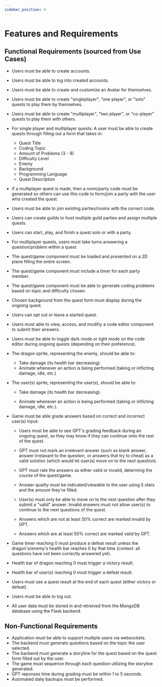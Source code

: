 ```yaml
---
sidebar_position: 4
---
```


# Features and Requirements

## Functional Requirements (sourced from Use Cases)

[//]: # (Use case 1 functional requirements, Create Account)

* Users must be able to create accounts.

* Users must be able to log into created accounts.

* Users must be able to create and customize an Avatar for themselves.

* Users must be able to create "singleplayer", "one player", or "solo" quests to play them by themselves.
* Users must be able to create "multiplayer", "two player", or "co-player" quests to play them with others.
* For single player and multiplayer quests: A user must be able to create quests through filling out a form that takes in:
  * Quest Title
  * Coding Topic
  * Amount of Problems (3 - 8)
  * Difficulty Level
  * Enemy 
  * Background
  * Programming Language
  * Quest Description
* If a multiplayer quest is made, then a room/party code must be generated so others can use this code to form/join a party with the user who created the quest.
* Users must be able to join existing parties/rooms with the correct code.
* Users can create guilds to host multiple guild parties and assign multiple quests.
* Users can start, play, and finish a quest solo or with a party.
* For multiplayer quests, users must take turns answering a question/problem within a quest.

* The quest/game component must be loaded and presented on a 2D plane filling the entire screen.
* The quest/game component must include a timer for each party member.
* The quest/game component must be able to generate coding problems based on topic and difficulty chosen.
* Chosen background from the quest form must display during the ongoing quest.

* Users can opt out or leave a started quest.


* Users must able to view, access, and modifiy a code editor component to submit their answers.

* Users must be able to toggle dark mode or light mode on the code editor during ongoing quests (depending on their preference).

* The dragon sprite, representing the enemy, should be able to:
  * Take damage (its health bar decreasing).
  * Animate whenever an action is being performed (taking or inflicting damage, idle, etc.)

* The user(s) sprite, representing the user(s), should be able to:

  * Take damage (its health bar decreasing).

  * Animate whenever an action is being performed (taking or inflicting damage, idle, etc.).


* Game must be able grade answers based on correct and incorrect user(s) input:
  
  * Users must be able to see GPT's grading feedback during an ongoing quest, so they may know if they can continue onto the rest of the quest.

  * GPT must not mark an irrelevant answer (such as blank answer, answer irrelavant to the question, or answers that try to cheat) as a valid solution (which would let user(s) move on to the next question).

  * GPT must rate the answers as either valid or invalid, determing the course of the quest/game.

  * Answer quality must be indicated/viewable to the user using 5 stars and the amount they're filled.

  * User(s) must only be able to move on to the next question after they submit a "valid" answer. Invalid answers must not allow user(s) to continue to the next questions of the quest.

  * Answers which are not at least 50% correct are marked invalid by GPT.

  * Answers which are at least 50% correct are marked valid by GPT.

* Game timer reaching 0 must produce a defeat result unless the dragon's/enemy's health bar reaches 0 by that time (context: all questions have not been correctly answered yet).

* Health bar of dragon reaching 0 must trigger a victory result.

* Health bar of user(s) reaching 0 must trigger a defeat result.

* Users must see a quest result at the end of each quest (either victory or defeat).

* Users must be able to log out.

* All user data must be stored in and retreived from the MongoDB database using the Flask backend.
 

## Non-Functional Requirements
* Application must be able to support multiple users via websockets.
* The backend must generate questions based on the topic the user selected.
* The backend must generate a storyline for the quest based on the quest form filled out by the user.
* The game must sequence through each question utilizing the storyline generated.
* GPT reponses time during grading must be within 1 to 5 seconds.
* Automated daily backups must be performed.


